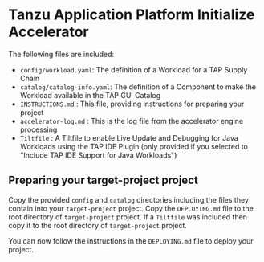 # Tanzu Application Platform Initialize Accelerator

The following files are included:
- `config/workload.yaml`: The definition of a Workload for a TAP Supply Chain
- `catalog/catalog-info.yaml`: The definition of a Component to make the Workload available in the TAP GUI Catalog
- `INSTRUCTIONS.md` : This file, providing instructions for preparing your project
- `accelerator-log.md` : This is the log file from the accelerator engine processing
- `Tiltfile` : A Tiltfile to enable Live Update and Debugging for Java Workloads using the TAP IDE Plugin (only provided if you selected to "Include TAP IDE Support for Java Workloads")

## Preparing your target-project project

Copy the provided `config` and `catalog` directories including the files they contain into your `target-project` project. Copy the `DEPLOYING.md` file to the root directory of `target-project` project. If a `Tiltfile` was included then copy it to the root directory of `target-project` project.

You can now follow the instructions in the `DEPLOYING.md` file to deploy your project.

